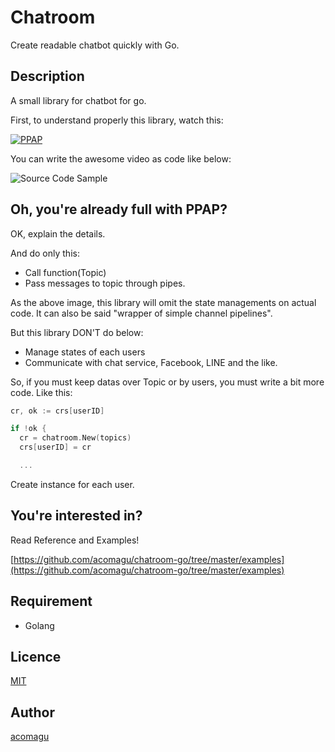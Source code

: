 Chatroom
========

Create readable chatbot quickly with Go.

## Description
A small library for chatbot for go.

First, to understand properly this library, watch this:

[![PPAP](http://img.youtube.com/vi/0E00Zuayv9Q/0.jpg)](http://www.youtube.com/watch?v=0E00Zuayv9Q)

You can write the awesome video as code like below:

![Source Code Sample](https://github.com/acomagu/chatroom-go/raw/master/img/Desktop.png)

## Oh, you're already full with PPAP?

OK, explain the details.

And do only this:
- Call function(Topic)
- Pass messages to topic through pipes.

As the above image, this library will omit the state managements on actual code. It can also be said "wrapper of simple channel pipelines".

But this library DON'T do below:
- Manage states of each users
- Communicate with chat service, Facebook, LINE and the like.

So, if you must keep datas over Topic or by users, you must write a bit more code. Like this:

```Go
cr, ok := crs[userID]

if !ok {
  cr = chatroom.New(topics)
  crs[userID] = cr

  ...

```

Create instance for each user.

## You're interested in?

Read Reference and Examples!

[https://github.com/acomagu/chatroom-go/tree/master/examples](https://github.com/acomagu/chatroom-go/tree/master/examples)

## Requirement
- Golang

## Licence

[MIT](https://github.com/tcnksm/tool/blob/master/LICENCE)

## Author

[acomagu](https://github.com/acomagu)
